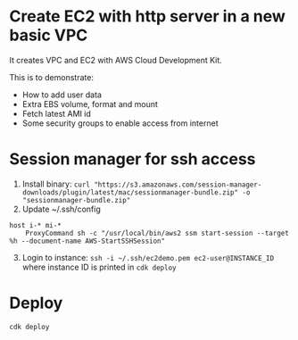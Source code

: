 # Create EC2 with http server in a new basic VPC 

It creates VPC and EC2 with AWS Cloud Development Kit.

This is to demonstrate:
* How to add user data 
* Extra EBS volume, format and mount
* Fetch latest AMI id
* Some security groups to enable access from internet

# Session manager for ssh access
1. Install binary: `curl "https://s3.amazonaws.com/session-manager-downloads/plugin/latest/mac/sessionmanager-bundle.zip" -o "sessionmanager-bundle.zip"`
2. Update ~/.ssh/config
```
host i-* mi-*
    ProxyCommand sh -c "/usr/local/bin/aws2 ssm start-session --target %h --document-name AWS-StartSSHSession"
```
3. Login to instance: `ssh -i ~/.ssh/ec2demo.pem ec2-user@INSTANCE_ID` where instance ID is printed in `cdk deploy` 

# Deploy

`cdk deploy`